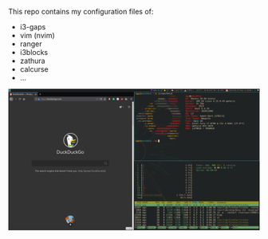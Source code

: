 This repo contains my configuration files of:

* i3-gaps
* vim (nvim)
* ranger
* i3blocks
* zathura
* calcurse
* ...

![screen](screen.png)
